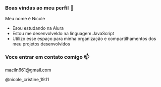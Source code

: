 ### Boas vindas ao meu perfil 🖤

Meu nome é Nicole 

- Esou estudando na Alura
- Estou me desenvolveldo na linguagem JavaScript
- Utilizo esse espaço para minha organização e compartilhamentos dos meu projetos desenvolvidos

### Voce entrar em contato comigo 📫

maciln661@gmail.com

@nicole_cristine_19.11
